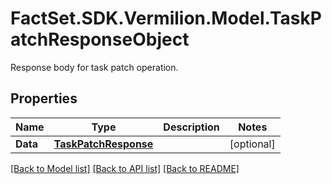 # FactSet.SDK.Vermilion.Model.TaskPatchResponseObject
Response body for task patch operation.

## Properties

Name | Type | Description | Notes
------------ | ------------- | ------------- | -------------
**Data** | [**TaskPatchResponse**](TaskPatchResponse.md) |  | [optional] 

[[Back to Model list]](../README.md#documentation-for-models) [[Back to API list]](../README.md#documentation-for-api-endpoints) [[Back to README]](../README.md)

